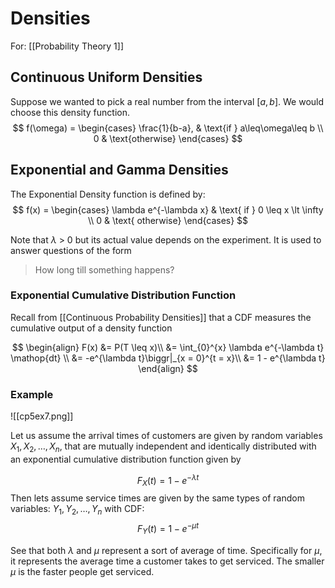 # Densities
For: [[Probability Theory 1]]
## Continuous Uniform Densities
Suppose we wanted to pick a real number from the interval $[a, b]$. We would choose this density function.
$$ 
f(\omega) = 
\begin{cases} 
	\frac{1}{b-a}, & \text{if } a\leq\omega\leq b \\
	0 & \text{otherwise}
\end{cases}
$$

## Exponential and Gamma Densities
The Exponential Density function is defined by:
$$
f(x) = 
\begin{cases}
	\lambda e^{-\lambda x} & \text{ if } 0 \leq x \lt \infty \\
	0 & \text{ otherwise}
\end{cases}
$$

Note that $\lambda$ > 0 but its actual value depends on the experiment. It is used to answer questions of the form 
> How long till something happens?

### Exponential Cumulative Distribution Function
Recall from [[Continuous Probability Densities]] that a CDF measures the cumulative output of a density function

$$
\begin{align}
F(x) &= P(T \leq x)\\
&= \int_{0}^{x} \lambda e^{-\lambda t} \mathop{dt} \\
&= -e^{\lambda t}\biggr|_{x = 0}^{t = x}\\
&= 1 - e^{\lambda t}
\end{align}
$$

### Example
![[cp5ex7.png]]

Let us assume the arrival times of customers are given by random variables $X_1, X_2, \dotso, X_n$, that are mutually independent and identically distributed with an exponential cumulative distribution function given by

$$F_X(t) = 1 - e^{-\lambda t}$$
Then lets assume service times are given by the same types of random variables: $Y_1, Y_2, \dotso, Y_n$ with CDF:
$$F_Y(t) = 1 - e^{-\mu t}$$

See that both $\lambda$ and $\mu$ represent a sort of average of time. Specifically for $\mu$, it represents the average time a customer takes to get serviced. The smaller $\mu$ is the faster people get serviced. 
